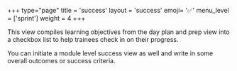 +++
type="page"
title = 'success'
layout = 'success'
emoji= '✅'
menu_level = ['sprint']
weight = 4
+++

This view compiles learning objectives from the day plan and prep view into a checkbox list to help trainees check in on their progress.

You can initiate a module level success view as well and write in some overall outcomes or success criteria.
